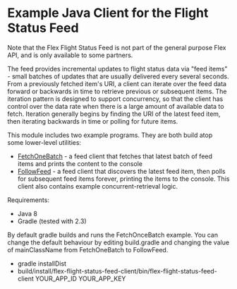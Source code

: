 # Example Java Client for the Flight Status Feed 

Note that the Flex Flight Status Feed is not part of the general purpose Flex API, and is only available to some partners.

The feed provides incremental updates to flight status data via "feed items" - small batches of updates that are usually delivered every several seconds. From a previously fetched item's URI, a client can iterate over the feed data forward or backwards in time to retrieve previous or subsequent items. The iteration pattern is designed to support concurrency, so that the client has control over the data rate when there is a large amount of available data to fetch. Iteration generally begins by finding the URI of the latest feed item, then iterating backwards in time or polling for future items.

This module includes two example programs. They are both build atop some lower-level utilities:
* [FetchOneBatch](src/main/java/com/flightstats/flex/flightstatusfeed/client/FetchOneBatch.java) - a feed client that fetches that latest batch of feed items and prints the content to the console
* [FollowFeed](src/main/java/com/flightstats/flex/flightstatusfeed/client/FollowFeed.java) - a feed client that discovers the latest feed item, then polls for subsequent feed items forever, printing the items to the console. This client also contains example concurrent-retrieval logic.

Requirements:
* Java 8
* Gradle (tested with 2.3)

By default gradle builds and runs the FetchOnceBatch example. You can change the default behaviour by editing build.gradle and changing the value of mainClassName from FetchOneBatch to FollowFeed.

* gradle installDist
* build/install/flex-flight-status-feed-client/bin/flex-flight-status-feed-client YOUR_APP_ID YOUR_APP_KEY


